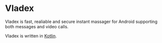 # Vladex
Vladex is fast, realiable and secure instant massager for Android supporting both messages and video calls. 

Vladex is written in [Kotlin](https://kotlinlang.org).
